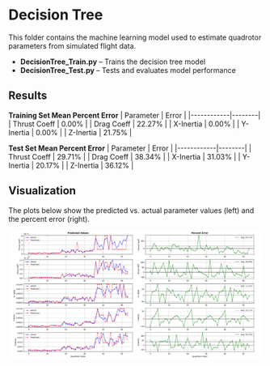 # Decision Tree

This folder contains the machine learning model used to estimate quadrotor parameters from simulated flight data.

- **DecisionTree_Train.py** – Trains the decision tree model  
- **DecisionTree_Test.py** – Tests and evaluates model performance

## Results

**Training Set Mean Percent Error**
| Parameter | Error |
|------------|--------|
| Thrust Coeff | 0.00% |
| Drag Coeff | 22.27% |
| X-Inertia | 0.00% |
| Y-Inertia | 0.00% |
| Z-Inertia | 21.75% |

**Test Set Mean Percent Error**
| Parameter | Error |
|------------|--------|
| Thrust Coeff | 29.71% |
| Drag Coeff | 38.34% |
| X-Inertia | 31.03% |
| Y-Inertia | 20.17% |
| Z-Inertia | 36.12% |

## Visualization
The plots below show the predicted vs. actual parameter values (left) and the percent error (right).

![Decision Tree Results](https://github.com/BrennanLarsen/Quad-X-Parameter-ID-Through-ML/blob/25db1e27de723fc43bcdef844c3ae299249fb109/Decision%20Tree/Figures/Decision%20Tree%20Results.png)


